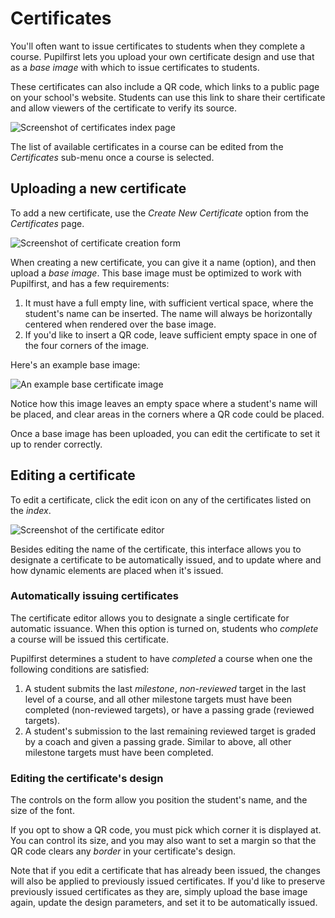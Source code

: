 # Certificates

You'll often want to issue certificates to students when they complete a course. Pupilfirst lets you upload your own certificate design and use that as a _base image_ with which to issue certificates to students.

These certificates can also include a QR code, which links to a public page on your school's website. Students can use this link to share their certificate and allow viewers of the certificate to verify its source.

![Screenshot of certificates index page](https://res.cloudinary.com/sv-co/image/upload/v1597244776/pupilfirst_documentation/certificates/certificates_index_xqskf0.png)

The list of available certificates in a course can be edited from the _Certificates_ sub-menu once a course is selected.

## Uploading a new certificate

To add a new certificate, use the _Create New Certificate_ option from the _Certificates_ page.

![Screenshot of certificate creation form](https://res.cloudinary.com/sv-co/image/upload/v1597417562/pupilfirst_documentation/certificates/create_certificate_zs1k38.png)

When creating a new certificate, you can give it a name (option), and then upload a _base image_. This base image must be optimized to work with Pupilfirst, and has a few requirements:

1. It must have a full empty line, with sufficient vertical space, where the student's name can be inserted. The name will always be horizontally centered when rendered over the base image.
2. If you'd like to insert a QR code, leave sufficient empty space in one of the four corners of the image.

Here's an example base image:

![An example base certificate image](https://raw.githubusercontent.com/pupilfirst/pupilfirst/master/spec/support/uploads/certificates/sample.png)

Notice how this image leaves an empty space where a student's name will be placed, and clear areas in the corners where a QR code could be placed.

Once a base image has been uploaded, you can edit the certificate to set it up to render correctly.

## Editing a certificate

To edit a certificate, click the edit icon on any of the certificates listed on the _index_.

![Screenshot of the certificate editor](https://res.cloudinary.com/sv-co/image/upload/v1597417562/pupilfirst_documentation/certificates/edit_certificate_pe7yz9.png)

Besides editing the name of the certificate, this interface allows you to designate a certificate to be automatically issued, and to update where and how dynamic elements are placed when it's issued.

### Automatically issuing certificates

The certificate editor allows you to designate a single certificate for automatic issuance. When this option is turned on, students who _complete_ a course will be issued this certificate.

Pupilfirst determines a student to have _completed_ a course when one the following conditions are satisfied:

1. A student submits the last _milestone_, _non-reviewed_ target in the last level of a course, and all other milestone targets must have been completed (non-reviewed targets), or have a passing grade (reviewed targets).
2. A student's submission to the last remaining reviewed target is graded by a coach and given a passing grade. Similar to above, all other milestone targets must have been completed.

### Editing the certificate's design

The controls on the form allow you position the student's name, and the size of the font.

If you opt to show a QR code, you must pick which corner it is displayed at. You can control its size, and you may also want to set a margin so that the QR code clears any _border_ in your certificate's design.

Note that if you edit a certificate that has already been issued, the changes will also be applied to previously issued certificates. If you'd like to preserve previously issued certificates as they are, simply upload the base image again, update the design parameters, and set it to be automatically issued.
